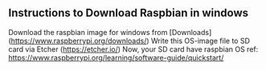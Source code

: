 ## Instructions to Download Raspbian in windows
Download the raspbian image for windows from [Downloads] (https://www.raspberrypi.org/downloads/)
Write this OS-image file to SD card via Etcher (https://etcher.io/) 
Now, your SD card have raspbian OS
ref: https://www.raspberrypi.org/learning/software-guide/quickstart/
